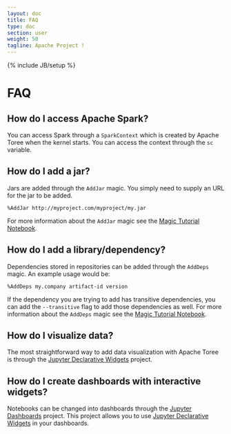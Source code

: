 ```yaml
---
layout: doc
title: FAQ
type: doc
section: user
weight: 50
tagline: Apache Project !
---
```

<!--
{% comment %}
Licensed to the Apache Software Foundation (ASF) under one or more
contributor license agreements.  See the NOTICE file distributed with
this work for additional information regarding copyright ownership.
The ASF licenses this file to you under the Apache License, Version 2.0
(the "License"); you may not use this file except in compliance with
the License.  You may obtain a copy of the License at

http://www.apache.org/licenses/LICENSE-2.0

Unless required by applicable law or agreed to in writing, software
distributed under the License is distributed on an "AS IS" BASIS,
WITHOUT WARRANTIES OR CONDITIONS OF ANY KIND, either express or implied.
See the License for the specific language governing permissions and
limitations under the License.
{% endcomment %}
-->

{% include JB/setup %}

# FAQ

## How do I access Apache Spark?

You can access Spark through a `SparkContext` which is created by Apache Toree when the kernel starts. You can access
the context through the `sc` variable.

## How do I add a jar?
Jars are added through the `AddJar` magic. You simply need to supply an URL for the jar to be added.

```
%AddJar http://myproject.com/myproject/my.jar
```

For more information about the `AddJar` magic see the [Magic Tutorial Notebook][1].

## How do I add a library/dependency?

Dependencies stored in repositories can be added through the `AddDeps` magic. An example usage would be:

```
%AddDeps my.company artifact-id version
```

If the dependency you are trying to add has transitive dependencies, you can add the `--transitive` flag to add those dependencies as well.
For more information about the `AddDeps` magic see the [Magic Tutorial Notebook][1].

## How do I visualize data?
The most straightforward way to add data visualization with Apache Toree is through the [Jupyter Declarative Widgets][2] project.

## How do I create dashboards with interactive widgets?
Notebooks can be changed into dashboards through the [Jupyter Dashboards][3] project. This project allows you to use 
[Jupyter Declarative Widgets][2] in your dashboards.

[1]: https://github.com/apache/incubator-toree/blob/master/etc/examples/notebooks/magic-tutorial.ipynb
[2]: https://github.com/jupyter-incubator/declarativewidgets
[3]: https://github.com/jupyter-incubator/dashboards